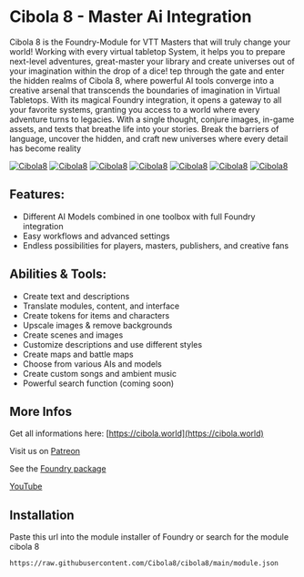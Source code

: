 # Cibola 8 - Master Ai Integration

Cibola 8 is the Foundry-Module for VTT Masters that will truly change your world! Working with every virtual tabletop System, it helps you to prepare next-level adventures, great-master your library and create universes out of your imagination within the drop of a dice! tep through the gate and enter the hidden realms of Cibola 8, where powerful AI tools converge into a creative arsenal that transcends the boundaries of imagination in Virtual Tabletops. With its magical Foundry integration, it opens a gateway to all your favorite systems, granting you access to a world where every adventure turns to legacies. With a single thought, conjure images, in-game assets, and texts that breathe life into your stories. Break the barriers of language, uncover the hidden, and craft new universes where every detail has become reality


<a href="https://www.youtube.com/watch?v=D6kDqNDsTVU" rel="nofollow"><img src="https://camo.githubusercontent.com/e623520e1d8d5df7193692bfd2fb103d8a18f420176b8352ab4ce3de0983cb0d/68747470733a2f2f696d672e796f75747562652e636f6d2f76692f44366b44714e44735456552f302e6a7067" alt="Cibola8" data-canonical-src="https://img.youtube.com/vi/D6kDqNDsTVU/0.jpg" style="max-width: 50%;"></a>
<a href="https://www.youtube.com/watch?v=eKqE_W4gBsw" rel="nofollow"><img src="https://camo.githubusercontent.com/5fdd1f8a56b4de548ab918d40d503fff1d2fc271f0da50b4c93aa201a799f08c/68747470733a2f2f696d672e796f75747562652e636f6d2f76692f654b71455f5734674273772f302e6a7067" alt="Cibola8" data-canonical-src="https://img.youtube.com/vi/eKqE_W4gBsw/0.jpg" style="max-width: 50%;"></a>
<a href="https://www.youtube.com/watch?v=mAZD6PU9D0I" rel="nofollow"><img src="https://camo.githubusercontent.com/2920893ccb928c9c99285009868a3dfb00f2002b9868f66f4ecc3be597f3db0a/68747470733a2f2f696d672e796f75747562652e636f6d2f76692f6d415a44365055394430492f302e6a7067" alt="Cibola8" data-canonical-src="https://img.youtube.com/vi/mAZD6PU9D0I/0.jpg" style="max-width: 50%;"></a>
<a href="https://www.youtube.com/watch?v=8EVi30Ul_dg" rel="nofollow"><img src="https://camo.githubusercontent.com/a5a37cb06f2e1e432b93f91b2a5828ff37d865082e3095da3d09b09bc3bffdcd/68747470733a2f2f696d672e796f75747562652e636f6d2f76692f384556693330556c5f64672f302e6a7067" alt="Cibola8" data-canonical-src="https://img.youtube.com/vi/8EVi30Ul_dg/0.jpg" style="max-width: 50%;"></a>
<a href="https://www.youtube.com/watch?v=jRLEowFBhLc" rel="nofollow"><img src="https://camo.githubusercontent.com/5b4828a2becd9c02c5d3b4a9a36a85ec71f1aeaf080410626166b74fb00f4e10/68747470733a2f2f696d672e796f75747562652e636f6d2f76692f6a524c456f774642684c632f302e6a7067" alt="Cibola8" data-canonical-src="https://img.youtube.com/vi/jRLEowFBhLc/0.jpg" style="max-width: 50%;"></a>
<a href="https://www.youtube.com/watch?v=-dK6nbItmUE" rel="nofollow"><img src="https://camo.githubusercontent.com/e9bf9b85908959e79148be533b1b23728d37d721f2aae1915eb8e5925ba96129/68747470733a2f2f696d672e796f75747562652e636f6d2f76692f2d644b366e6249746d55452f302e6a7067" alt="Cibola8" data-canonical-src="https://img.youtube.com/vi/-dK6nbItmUE/0.jpg" style="max-width: 50%;"></a>
<a href="https://www.youtube.com/watch?v=cED0n6zPEDo" rel="nofollow"><img src="https://camo.githubusercontent.com/20485a7ce5dd55166c94e50731ecde184455a05a116e9a297b56ebb8e6dbf9bf/68747470733a2f2f696d672e796f75747562652e636f6d2f76692f634544306e367a5045446f2f302e6a7067" alt="Cibola8" data-canonical-src="https://img.youtube.com/vi/cED0n6zPEDo/0.jpg" style="max-width: 50%;"></a>



## Features:

* Different AI Models combined in one toolbox with full Foundry integration
* Easy workflows and advanced settings
* Endless possibilities for players, masters, publishers, and creative fans

## Abilities & Tools:

* Create text and descriptions
* Translate modules, content, and interface
* Create tokens for items and characters
* Upscale images & remove backgrounds
* Create scenes and images
* Customize descriptions and use different styles
* Create maps and battle maps
* Choose from various AIs and models
* Create custom songs and ambient music
* Powerful search function (coming soon)

## More Infos

Get all informations here: [https://cibola.world](https://cibola.world)

Visit us on [Patreon](https://patreon.com/Cibola)

See the [Foundry package](https://foundryvtt.com/packages/cibola8) 

[YouTube](https://www.youtube.com/@Cibola8/videos)

## Installation

Paste this url into the module installer of Foundry or search for the module cibola 8
```
https://raw.githubusercontent.com/Cibola8/cibola8/main/module.json
```
